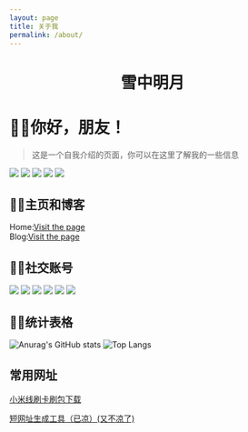 ```yaml
---
layout: page
title: 关于我
permalink: /about/
---
```



  
  






# <center>雪中明月</center>
# 😶‍🌫️你好，朋友！
>这是一个自我介绍的页面，你可以在这里了解我的一些信息

![](https://img.shields.io/badge/%E5%90%8D%E5%AD%97-%E9%9B%AA%E4%B8%AD%E6%98%8E%E6%9C%88-blue)
![](https://img.shields.io/badge/%E6%80%A7%E5%88%AB-%E7%94%B7-orange)
![](https://img.shields.io/badge/%E5%9C%B0%E5%8C%BA-%E4%B8%AD%E5%9B%BD-red)
![](https://img.shields.io/badge/%E8%AF%AD%E8%A8%80-Python-brightgreen)
![](https://img.shields.io/badge/%E7%89%88%E6%9C%AC-Pro%20Max%20Ultra-lightgrey)

## 😶‍🌫️主页和博客
Home:[Visit the page](https://xn--fiqz59cpva341l.ml/)  
Blog:[Visit the page](https://blog.xn--fiqz59cpva341l.ml/)

## 😶‍🌫️社交账号
![](https://img.shields.io/badge/Github-lswlc33-lightgrey?style=flat-square)
![](https://img.shields.io/badge/Telegram-%40aw__still__alive-blue?style=flat-square)
![](https://img.shields.io/badge/Emal-lswlc33%40qq.com-brightgreen?style=flat-square)
![](https://img.shields.io/badge/QQ-563436084-9cf?style=flat-square)
![](https://img.shields.io/badge/Bilibili-%E9%9B%AA%E4%B8%AD%E6%98%8E%E6%9C%88__-orange?style=flat-square)
![](https://img.shields.io/badge/Coolapk-%E9%9B%AA%E4%B8%AD%E6%98%8E%E6%9C%88__PLUS-red?style=flat-square)

## 😶‍🌫️统计表格
![Anurag's GitHub stats](https://github-readme-stats.vercel.app/api?username=lswlc33&show_icons=true&hide=contribs)
![Top Langs](https://github-readme-stats.vercel.app/api/top-langs/?username=lswlc33&layout=compact)

## 常用网址


<!-- wp:paragraph -->
<p><a href="https://xiaomirom.com/" target="_blank" rel="noreferrer noopener">小米线刷卡刷包下载</a></p>
<!-- /wp:paragraph -->

<!-- wp:paragraph -->
<p><a href="http://a.topurl.cn/#/" target="_blank" rel="noreferrer noopener">短网址生成工具（已凉）(又不凉了)</a></p>
<!-- /wp:paragraph -->
